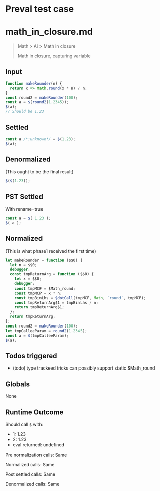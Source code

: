 # Preval test case

# math_in_closure.md

> Math > Ai > Math in closure
>
> Math in closure, capturing variable

## Input

`````js filename=intro
function makeRounder(n) {
  return x => Math.round(x * n) / n;
}
const round2 = makeRounder(100);
const a = $(round2(1.2345));
$(a);
// Should be 1.23
`````


## Settled


`````js filename=intro
const a /*:unknown*/ = $(1.23);
$(a);
`````


## Denormalized
(This ought to be the final result)

`````js filename=intro
$($(1.23));
`````


## PST Settled
With rename=true

`````js filename=intro
const a = $( 1.23 );
$( a );
`````


## Normalized
(This is what phase1 received the first time)

`````js filename=intro
let makeRounder = function ($$0) {
  let n = $$0;
  debugger;
  const tmpReturnArg = function ($$0) {
    let x = $$0;
    debugger;
    const tmpMCF = $Math_round;
    const tmpMCP = x * n;
    const tmpBinLhs = $dotCall(tmpMCF, Math, `round`, tmpMCP);
    const tmpReturnArg$1 = tmpBinLhs / n;
    return tmpReturnArg$1;
  };
  return tmpReturnArg;
};
const round2 = makeRounder(100);
let tmpCalleeParam = round2(1.2345);
const a = $(tmpCalleeParam);
$(a);
`````


## Todos triggered


- (todo) type trackeed tricks can possibly support static $Math_round


## Globals


None


## Runtime Outcome


Should call `$` with:
 - 1: 1.23
 - 2: 1.23
 - eval returned: undefined

Pre normalization calls: Same

Normalized calls: Same

Post settled calls: Same

Denormalized calls: Same

